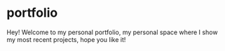 # portfolio
Hey! Welcome to my personal portfolio, my personal space where I show my most recent projects, hope you like it!
